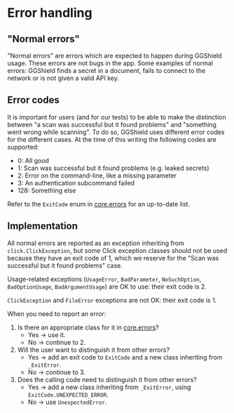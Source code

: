 # Error handling

## "Normal errors"

"Normal errors" are errors which are expected to happen during GGShield usage. These errors are not bugs in the app. Some examples of normal errors: GGShield finds a secret in a document, fails to connect to the network or is not given a valid API key.

## Error codes

It is important for users (and for our tests) to be able to make the distinction between "a scan was successful but it found problems" and "something went wrong while scanning". To do so, GGShield uses different error codes for the different cases. At the time of this writing the following codes are supported:

- 0: All good
- 1: Scan was successful but it found problems (e.g. leaked secrets)
- 2: Error on the command-line, like a missing parameter
- 3: An authentication subcommand failed
- 128: Something else

Refer to the `ExitCode` enum in [core.errors][errors] for an up-to-date list.

## Implementation

All normal errors are reported as an exception inheriting from `click.ClickException`, but some Click exception classes should not be used because they have an exit code of 1, which we reserve for the "Scan was successful but it found problems" case.

Usage-related exceptions (`UsageError`, `BadParameter`, `NoSuchOption`, `BadOptionUsage`, `BadArgumentUsage`) are OK to use: their exit code is 2.

`ClickException` and `FileError` exceptions are not OK: their exit code is 1.

When you need to report an error:

1. Is there an appropriate class for it in [core.errors][errors]?
   - Yes → use it.
   - No → continue to 2.
2. Will the user want to distinguish it from other errors?
   - Yes → add an exit code to `ExitCode` and a new class inheriting from `_ExitError`.
   - No → continue to 3.
3. Does the calling code need to distinguish it from other errors?
   - Yes → add a new class inheriting from `_ExitError`, using `ExitCode.UNEXPECTED_ERROR`.
   - No → use `UnexpectedError`.

[errors]: ../../ggshield/core/errors.py
